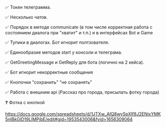 ✅ Токен телеграмма. 

✅ Несколько чатов. 

✅ Порядок в методе communicate (в том числе корректная работа с состоянием диалога при "хватит" и т.п.) и в интерфейсах Bot и Game

✅ Тупики в диалогах. Бот игнорит полтзователя.

✅ Единообразие методов start у консоли и телеграма.

✅ GetGreetingMessage и GetReply для бота (логично на 2 кейса).

✅ Бот игнорит некорректные сообщения

✅ Кнопочки "сохранить" "не сохранять"

✅ Работа с внешним api (Рассказ про города, присылать фотку города)

❓ Фотка с кнопкой

https://docs.google.com/spreadsheets/d/1JTXw_AlQ8wySpXlf8J2ENixYMK5nIBkGlD19LIMPibE/edit#gid=1953543006&fvid=1656309064
